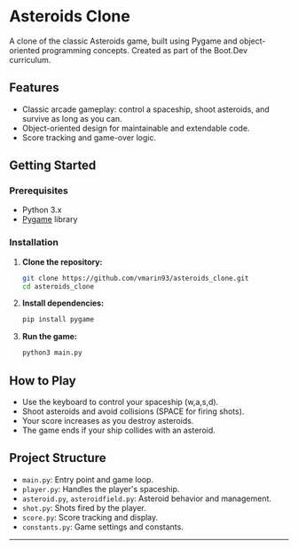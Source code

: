 # Asteroids Clone

A clone of the classic Asteroids game, built using Pygame and object-oriented programming concepts. Created as part of the Boot.Dev curriculum.

## Features

- Classic arcade gameplay: control a spaceship, shoot asteroids, and survive as long as you can.
- Object-oriented design for maintainable and extendable code.
- Score tracking and game-over logic.

## Getting Started

### Prerequisites

- Python 3.x
- [Pygame](https://www.pygame.org/) library

### Installation

1. **Clone the repository:**
   ```bash
   git clone https://github.com/vmarin93/asteroids_clone.git
   cd asteroids_clone
   ```

2. **Install dependencies:**
   ```bash
   pip install pygame
   ```

3. **Run the game:**
   ```bash
   python3 main.py
   ```

## How to Play

- Use the keyboard to control your spaceship (w,a,s,d).
- Shoot asteroids and avoid collisions (SPACE for firing shots).
- Your score increases as you destroy asteroids.
- The game ends if your ship collides with an asteroid.

## Project Structure

- `main.py`: Entry point and game loop.
- `player.py`: Handles the player's spaceship.
- `asteroid.py`, `asteroidfield.py`: Asteroid behavior and management.
- `shot.py`: Shots fired by the player.
- `score.py`: Score tracking and display.
- `constants.py`: Game settings and constants.
---
